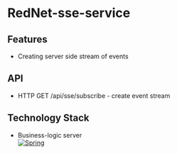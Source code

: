 # RedNet-sse-service

## Features
* Creating server side stream of events

## API
* HTTP GET /api/sse/subscribe - create event stream

## Technology Stack
* Business-logic server\
  [![Spring](https://img.shields.io/badge/spring-%236DB33F.svg?style=for-the-badge&logo=spring&logoColor=white)](https://spring.io/)
